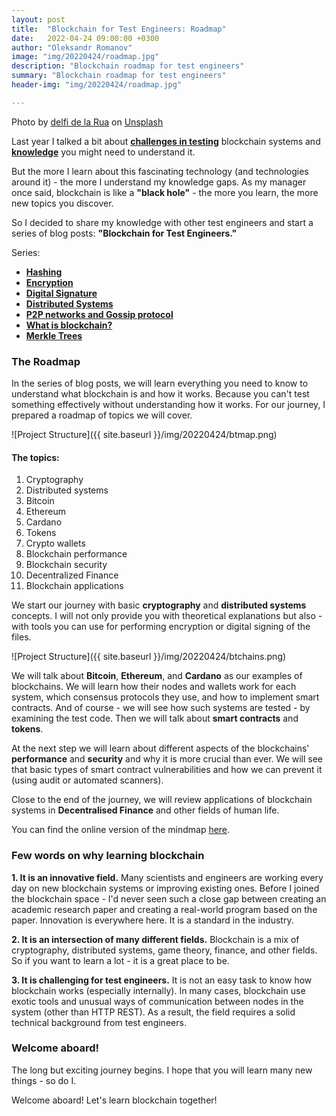```yaml
---
layout: post
title:  "Blockchain for Test Engineers: Roadmap"
date:   2022-04-24 09:00:00 +0300
author: "Oleksandr Romanov"
image: "img/20220424/roadmap.jpg"
description: "Blockchain roadmap for test engineers"
summary: "Blockchain roadmap for test engineers"
header-img: "img/20220424/roadmap.jpg"

---
```


Photo by <a href="https://unsplash.com/@delfidelarua7?utm_source=unsplash&utm_medium=referral&utm_content=creditCopyText">delfi de la Rua</a> on <a href="https://unsplash.com/s/photos/roadmap?utm_source=unsplash&utm_medium=referral&utm_content=creditCopyText">Unsplash</a>
  

Last year I talked a bit about **[challenges in testing](https://alexromanov.github.io/2021/08/02/blockchain-testing-challenges/)** blockchain systems and **[knowledge](https://alexromanov.github.io/2021/12/01/testing-blockchain/)** you might need to understand it.  

But the more I learn about this fascinating technology (and technologies around it) - the more I understand my knowledge gaps. As my manager once said, blockchain is like a **"black hole"** - the more you learn, the more new topics you discover.  

So I decided to share my knowledge with other test engineers and start a series of blog posts: **"Blockchain for Test Engineers."**

Series:
- **[Hashing](https://alexromanov.github.io/2022/05/01/bchain-testing-1-hashing/)**
- **[Encryption](https://alexromanov.github.io/2022/05/08/bchain-testing-2-encryption/)**
- **[Digital Signature](https://alexromanov.github.io/2022/05/15/bchain-testing-3-signatures/)**
- **[Distributed Systems](https://alexromanov.github.io/2022/05/22/bchain-test-4-distributed-systems/)**
- **[P2P networks and Gossip protocol](https://alexromanov.github.io/2022/05/29/bchain-test-5-p2p-gossip-protocols/)**
- **[What is blockchain?](https://alexromanov.github.io/2022/06/05/bchain-test-what-is-blockchain/)**
- **[Merkle Trees](https://alexromanov.github.io/2022/06/19/bchain-test-7-merkle-tree/)**

### The Roadmap

In the series of blog posts, we will learn everything you need to know to understand what blockchain is and how it works. Because you can't test something effectively without understanding how it works. For our journey, I prepared a roadmap of topics we will cover. 

![Project Structure]({{ site.baseurl }}/img/20220424/btmap.png)

#### The topics:
1. Cryptography
2. Distributed systems
3. Bitcoin
4. Ethereum
5. Cardano
6. Tokens
7. Crypto wallets
8. Blockchain performance
9. Blockchain security
10. Decentralized Finance
11. Blockchain applications

We start our journey with basic **cryptography** and **distributed systems** concepts. I will not only provide you with theoretical explanations but also - with tools you can use for performing encryption or digital signing of the files. 

![Project Structure]({{ site.baseurl }}/img/20220424/btchains.png)

We will talk about **Bitcoin**, **Ethereum**, and **Cardano** as our examples of blockchains. We will learn how their nodes and wallets work for each system, which consensus protocols they use, and how to implement smart contracts. And of course - we will see how such systems are tested - by examining the test code. Then we will talk about **smart contracts** and **tokens**.  

At the next step we will learn about different aspects of the blockchains' **performance** and **security** and why it is more crucial than ever. We will see that basic types of smart contract vulnerabilities and how we can prevent it (using audit or automated scanners).

Close to the end of the journey, we will review applications of blockchain systems in **Decentralised Finance** and other fields of human life. 

You can find the online version of the mindmap [here](https://mm.tt/2265305609?t=Mnql93oNbM).

### Few words on why learning blockchain

**1. It is an innovative field.** Many scientists and engineers are working every day on new blockchain systems or improving existing ones. Before I joined the blockchain space - I'd never seen such a close gap between creating an academic research paper and creating a real-world program based on the paper. Innovation is everywhere here. It is a standard in the industry.  

**2. It is an intersection of many different fields.** Blockchain is a mix of cryptography, distributed systems, game theory, finance, and other fields. So if you want to learn a lot - it is a great place to be.  

**3. It is challenging for test engineers.** It is not an easy task to know how blockchain works (especially internally). In many cases, blockchain use exotic tools and unusual ways of communication between nodes in the system (other than HTTP REST). As a result, the field requires a solid technical background from test engineers. 

### Welcome aboard!
The long but exciting journey begins. I hope that you will learn many new things - so do I.  

Welcome aboard! Let's learn blockchain together!




 